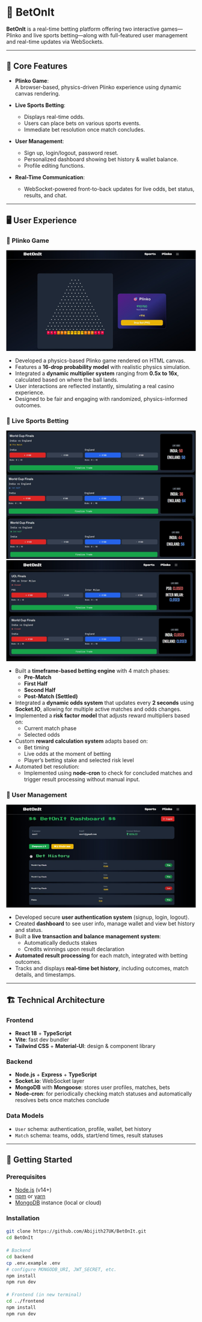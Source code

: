 # 🎲 BetOnIt

**BetOnIt** is a real-time betting platform offering two interactive games—Plinko and live sports betting—along with full-featured user management and real-time updates via WebSockets.

---

## 🎯 Core Features

- **Plinko Game**:  
  A browser-based, physics-driven Plinko experience using dynamic canvas rendering.

- **Live Sports Betting**:  
  - Displays real-time odds.  
  - Users can place bets on various sports events.  
  - Immediate bet resolution once match concludes.

- **User Management**:  
  - Sign up, login/logout, password reset.  
  - Personalized dashboard showing bet history & wallet balance.  
  - Profile editing functions.

- **Real-Time Communication**:  
  - WebSocket-powered front-to-back updates for live odds, bet status, results, and chat.

---

## 🖥 User Experience

### 🎰 Plinko Game
![Plinko](https://github.com/Abijith27UK/BetOnIt/blob/main/plinko_pic.jpg?raw=true)
- Developed a physics-based Plinko game rendered on HTML canvas.
- Features a **16-drop probability model** with realistic physics simulation.
- Integrated a **dynamic multiplier system** ranging from **0.5x to 16x**, calculated based on where the ball lands.
- User interactions are reflected instantly, simulating a real casino experience.
- Designed to be fair and engaging with randomized, physics-informed outcomes.

### 🏀 Live Sports Betting
![Betting TimeFrame](https://github.com/Abijith27UK/BetOnIt/blob/main/timeframe.png?raw=true)
![Closed](https://github.com/Abijith27UK/BetOnIt/blob/main/closed.jpg?raw=true)
- Built a **timeframe-based betting engine** with 4 match phases:
  - **Pre-Match**
  - **First Half**
  - **Second Half**
  - **Post-Match (Settled)**
- Integrated a **dynamic odds system** that updates every **2 seconds** using **Socket.IO**, allowing for multiple active matches and odds changes.
- Implemented a **risk factor model** that adjusts reward multipliers based on:
  - Current match phase
  - Selected odds
- Custom **reward calculation system** adapts based on:
  - Bet timing
  - Live odds at the moment of betting
  - Player’s betting stake and selected risk level
- Automated bet resolution:
  - Implemented using **node-cron** to check for concluded matches and trigger result processing without manual input.

### 👤 User Management
![Dashboard](https://github.com/Abijith27UK/BetOnIt/blob/main/user_dashboard.jpg?raw=true)
- Developed secure **user authentication system** (signup, login, logout).
- Created **dashboard** to see user info, manage wallet and view bet history and status.
- Built a **live transaction and balance management system**:
  - Automatically deducts stakes
  - Credits winnings upon result declaration
- **Automated result processing** for each match, integrated with betting outcomes.
- Tracks and displays **real-time bet history**, including outcomes, match details, and timestamps.

---

## 🏗 Technical Architecture

### Frontend  
- **React 18** + **TypeScript**  
- **Vite**: fast dev bundler  
- **Tailwind CSS** + **Material‑UI**: design & component library

### Backend  
- **Node.js** + **Express** + **TypeScript**  
- **Socket.io**: WebSocket layer  
- **MongoDB** with **Mongoose**: stores user profiles, matches, bets
- **Node-cron**: for periodically checking match statuses and automatically resolves bets once matches conclude

### Data Models  
- `User` schema: authentication, profile, wallet, bet history  
- `Match` schema: teams, odds, start/end times, result statuses

---

## 🚀 Getting Started

### Prerequisites  
- [Node.js](https://nodejs.org/) (v14+)  
- [npm](https://www.npmjs.com/) or [yarn](https://yarnpkg.com/)  
- [MongoDB](https://www.mongodb.com/) instance (local or cloud)

### Installation

```bash
git clone https://github.com/Abijith27UK/BetOnIt.git
cd BetOnIt

# Backend
cd backend
cp .env.example .env
# configure MONGODB_URI, JWT_SECRET, etc.
npm install
npm run dev

# Frontend (in new terminal)
cd ../frontend
npm install
npm run dev
